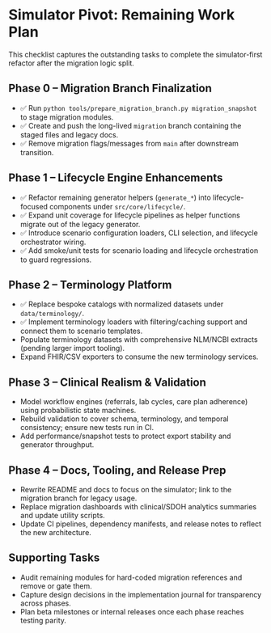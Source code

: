 # Simulator Pivot: Remaining Work Plan

This checklist captures the outstanding tasks to complete the simulator-first refactor after the migration logic split.

## Phase 0 – Migration Branch Finalization
- ✅ Run `python tools/prepare_migration_branch.py migration_snapshot` to stage migration modules.
- ✅ Create and push the long-lived `migration` branch containing the staged files and legacy docs.
- ✅ Remove migration flags/messages from `main` after downstream transition.

## Phase 1 – Lifecycle Engine Enhancements
- ✅ Refactor remaining generator helpers (`generate_*`) into lifecycle-focused components under `src/core/lifecycle/`.
- ✅ Expand unit coverage for lifecycle pipelines as helper functions migrate out of the legacy generator.
- ✅ Introduce scenario configuration loaders, CLI selection, and lifecycle orchestrator wiring.
- ✅ Add smoke/unit tests for scenario loading and lifecycle orchestration to guard regressions.

## Phase 2 – Terminology Platform
- ✅ Replace bespoke catalogs with normalized datasets under `data/terminology/`.
- ✅ Implement terminology loaders with filtering/caching support and connect them to scenario templates.
- Populate terminology datasets with comprehensive NLM/NCBI extracts (pending larger import tooling).
- Expand FHIR/CSV exporters to consume the new terminology services.

## Phase 3 – Clinical Realism & Validation
- Model workflow engines (referrals, lab cycles, care plan adherence) using probabilistic state machines.
- Rebuild validation to cover schema, terminology, and temporal consistency; ensure new tests run in CI.
- Add performance/snapshot tests to protect export stability and generator throughput.

## Phase 4 – Docs, Tooling, and Release Prep
- Rewrite README and docs to focus on the simulator; link to the migration branch for legacy usage.
- Replace migration dashboards with clinical/SDOH analytics summaries and update utility scripts.
- Update CI pipelines, dependency manifests, and release notes to reflect the new architecture.

## Supporting Tasks
- Audit remaining modules for hard-coded migration references and remove or gate them.
- Capture design decisions in the implementation journal for transparency across phases.
- Plan beta milestones or internal releases once each phase reaches testing parity.
